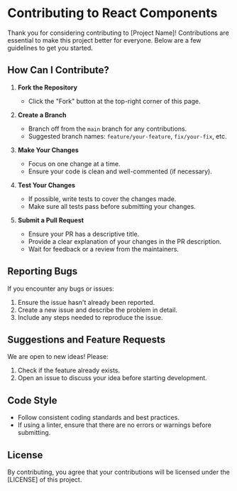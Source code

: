 # Contributing to React Components

Thank you for considering contributing to [Project Name]! Contributions are essential to make this project better for everyone. Below are a few guidelines to get you started.

## How Can I Contribute?

1. **Fork the Repository**
   - Click the "Fork" button at the top-right corner of this page.

2. **Create a Branch**
   - Branch off from the `main` branch for any contributions.
   - Suggested branch names: `feature/your-feature`, `fix/your-fix`, etc.
   
3. **Make Your Changes**
   - Focus on one change at a time.
   - Ensure your code is clean and well-commented (if necessary).
   
4. **Test Your Changes**
   - If possible, write tests to cover the changes made.
   - Make sure all tests pass before submitting your changes.

5. **Submit a Pull Request**
   - Ensure your PR has a descriptive title.
   - Provide a clear explanation of your changes in the PR description.
   - Wait for feedback or a review from the maintainers.

## Reporting Bugs

If you encounter any bugs or issues:
1. Ensure the issue hasn't already been reported.
2. Create a new issue and describe the problem in detail.
3. Include any steps needed to reproduce the issue.

## Suggestions and Feature Requests

We are open to new ideas! Please:
1. Check if the feature already exists.
2. Open an issue to discuss your idea before starting development.

## Code Style

- Follow consistent coding standards and best practices.
- If using a linter, ensure that there are no errors or warnings before submitting.

## License

By contributing, you agree that your contributions will be licensed under the [LICENSE] of this project.
